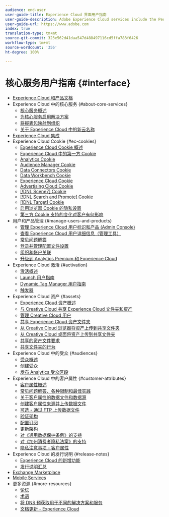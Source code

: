 ```yaml
---
audience: end-user
user-guide-title: Experience Cloud 界面用户指南
user-guide-description: Adobe Experience Cloud services include the People (Audiences and Customer Attributes), Offers, Experience Platform Launch, and Mobile Services.
user-guide-url: https://www.adobe.com
index: true
translation-type: tm+mt
source-git-commit: 323e562d41daa547d488497116cd5ffa783f6426
workflow-type: tm+mt
source-wordcount: '356'
ht-degree: 100%

---
```



# 核心服务用户指南 {#interface}

+ [Experience Cloud 和产品文档](experience-cloud.md)
+ Experience Cloud 中的核心服务 {#about-core-services}
   + [核心服务概述](core-services-landing.md)
   + [为核心服务启用解决方案](core-services/core-services.md)
   + [将报表包映射到组织](core-services/report-suite-mapping.md)
   + [关于 Experience Cloud 中的新云名称](solutions-core-services.md)
+ [Experience Cloud 集成](marketing-cloud-integrations.md)
+ Experience Cloud Cookie {#ec-cookies}
   + [Experience Cloud Cookie 概述](cookies/cookies-privacy.md)
   + [Experience Cloud 中的第一方 Cookie](cookies/cookies-first-party.md)
   + [Analytics Cookie](cookies/cookies-analytics.md)
   + [Audience Manager Cookie](cookies/cookies-am.md)
   + [Data Connectors Cookie](cookies/cookies-dc.md)
   + [Data Workbench Cookie](cookies/cookies-insight.md)
   + [Experience Cloud Cookie](cookies/cookies-mc.md)
   + [Advertising Cloud Cookie](cookies/cookies-advertising-cloud.md)
   + [[!DNL Scene7] Cookie](cookies/cookies-s7.md)
   + [[!DNL Search and Promote] Cookie](cookies/cookies-snp.md)
   + [[!DNL Target] Cookie](cookies/cookies-target.md)
   + [启用浏览器 Cookie 的隐私设置](cookies/browser-cookie-settings.md)
   + [第三方 Cookie 支持的变化对客户有何影响](cookies/cookies-thirdparty.md)
+ 用户和产品管理 {#manage-users-and-products}
   + [管理 Experience Cloud 用户标识和产品 (Admin Console)](admin-getting-started/admin-getting-started.md)
   + [查看 Experience Cloud 用户详细信息（管理工具）](admin-getting-started/admin-tool-experience-cloud.md)
   + [常见问题解答](admin-getting-started/faq.md)
   + [登录并管理配置文件设置](admin-getting-started/getting-started-experience-cloud.md)
   + [组织和帐户关联](admin-getting-started/organizations.md)
   + [升级到 Analytics Premium 和 Experience Cloud](admin-getting-started/upgrade-to-analytics-premium.md)
+ Experience Cloud 激活 {#activation}
   + [激活概述](activation/activation.md)
   + [Launch 用户指南](https://docs.adobe.com/content/help/zh-Hans/launch/using/overview.translate.html)
   + [Dynamic Tag Manager 用户指南](https://docs.adobe.com/content/help/zh-Hans/dtm/using/dtm-home.translate.html)
   + [触发器](activation/triggers.md)
+ Experience Cloud 资产 {#assets}
   + [Experience Cloud 资产概述](experience-cloud-assets/experience-cloud-assets.md)
   + [与 Creative Cloud 共享 Experience Cloud 文件夹和资产](experience-cloud-assets/creative-cloud.md)
   + [管理 Creative Cloud 用户](experience-cloud-assets/t-admin-add-cc-user.md)
   + [共享 Experience Cloud 资产文件夹](experience-cloud-assets/t-share-creative-cloud.md)
   + [从 Creative Cloud 浏览器将资产上传到共享文件夹](experience-cloud-assets/t-upload-asset-cc.md)
   + [从 Creative Cloud 桌面将资产上传到共享文件夹](experience-cloud-assets/t-cc-asset-upload-thor.md)
   + [共享的资产文件要求](experience-cloud-assets/assets-file-reqs.md)
   + [共享文件夹的行为](experience-cloud-assets/asset-behavior.md)
+ Experience Cloud 中的受众 {#audiences}
   + [受众概述](audience-library/audience-library.md)
   + [创建受众](audience-library/t-audience-create.md)
   + [发布 Analytics 受众区段](audience-library/t-publish-audience-segment.md)
+ Experience Cloud 中的客户属性 {#customer-attributes}
   + [客户属性概述](attributes/attributes.md)
   + [常见问题解答、各种限制和最佳实践](attributes/faq-crs.md)
   + [关于客户属性的数据文件和数据源](attributes/crs-data-file.md)
   + [创建客户属性来源并上传数据文件](attributes/t-crs-usecase.md)
   + [可选 - 通过 FTP 上传数据文件](attributes/t-upload-attributes-ftp.md)
   + [验证架构](attributes/validate-schema.md)
   + [配置订阅](attributes/subscription.md)
   + [更新架构](attributes/t-update-schema.md)
   + [对《通用数据保护条例》的支持](attributes/gdpr.md)
   + [对《加州消费者隐私法案》的支持](attributes/ccpa.md)
   + [隐私注意事项 - 客户属性](attributes/privacy-mac.md)
+ Experience Cloud 的发行说明 {#release-notes}
   + [Experience Cloud 的新增功能](https://docs.adobe.com/content/help/zh-Hans/release-notes/experience-cloud/current.html)
   + [发行说明汇总](marketing-cloud-interface/release-notes.md)
+ [Exchange Marketplace](exchange.md)
+ [Mobile Services](https://docs.adobe.com/content/help/zh-Hans/mobile-services/using/home.html)
+ 更多资源 {#more-resources}
   + [论坛](https://forums.adobe.com/community/experience-cloud)
   + [术语](terms.md)
   + [将 DNS 预获取用于不同的解决方案和服务](dns-prefetch.md)
   + [文档更新 - Experience Cloud](doc-updates.md)

